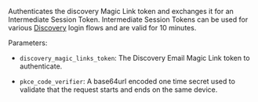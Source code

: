 Authenticates the discovery Magic Link token and exchanges it for an Intermediate Session Token. Intermediate Session Tokens can be used for various [Discovery](https://stytch.com/docs/b2b/api/discovery-overview) login flows and are valid for 10 minutes.

Parameters:

- `discovery_magic_links_token`: The Discovery Email Magic Link token to authenticate.

- `pkce_code_verifier`: A base64url encoded one time secret used to validate that the request starts and ends on the same device.
